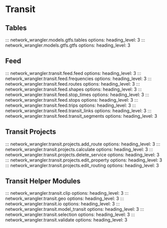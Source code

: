 # Transit

## Tables

::: network_wrangler.models.gtfs.tables
    options:
        heading_level: 3
::: network_wrangler.models.gtfs.gtfs
    options:
        heading_level: 3

## Feed

::: network_wrangler.transit.feed.feed
    options:
        heading_level: 3
::: network_wrangler.transit.feed.frequencies
    options:
        heading_level: 3
::: network_wrangler.transit.feed.routes
    options:
        heading_level: 3
::: network_wrangler.transit.feed.shapes
    options:
        heading_level: 3
::: network_wrangler.transit.feed.stop_times
    options:
        heading_level: 3
::: network_wrangler.transit.feed.stops
    options:
        heading_level: 3
::: network_wrangler.transit.feed.trips
    options:
        heading_level: 3
::: network_wrangler.transit.feed.transit_links
    options:
        heading_level: 3
::: network_wrangler.transit.feed.transit_segments
    options:
        heading_level: 3

## Transit Projects

::: network_wrangler.transit.projects.add_route
    options:
        heading_level: 3
::: network_wrangler.transit.projects.calculate
    options:
        heading_level: 3
::: network_wrangler.transit.projects.delete_service
    options:
        heading_level: 3
::: network_wrangler.transit.projects.edit_property
    options:
        heading_level: 3
::: network_wrangler.transit.projects.edit_routing
    options:
        heading_level: 3

## Transit Helper Modules

::: network_wrangler.transit.clip
    options:
        heading_level: 3
::: network_wrangler.transit.geo
    options:
        heading_level: 3
::: network_wrangler.transit.io
    options:
        heading_level: 3
::: network_wrangler.transit.model_transit
    options:
        heading_level: 3
::: network_wrangler.transit.selection
    options:
        heading_level: 3
::: network_wrangler.transit.validate
    options:
        heading_level: 3